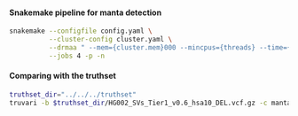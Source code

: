 

#### Snakemake pipeline for manta detection

```bash
snakemake --configfile config.yaml \
          --cluster-config cluster.yaml \
          --drmaa " --mem={cluster.mem}000 --mincpus={threads} --time={cluster.time} -J {cluster.name} -N 1=1" \
          --jobs 4 -p -n
```

#### Comparing with the truthset
```bash
truthset_dir="../../../truthset"
truvari -b $truthset_dir/HG002_SVs_Tier1_v0.6_hsa10_DEL.vcf.gz -c mantasv/manta_DEL.vcf.gz --passonly --includebed $truthset_dir/HG002_SVs_Tier1_v0.6_hsa10.bed -o truvari_del --pctsim 0
```
